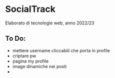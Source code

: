 # SocialTrack
Elaborato di tecnologie web, anno 2022/23


## To Do:
- mettere username cliccabili che porta in profile
- criptare pw
- pagina my profile
- image dinamiche nei posti
- 
